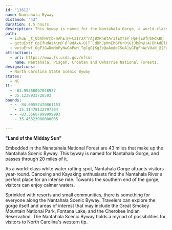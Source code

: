 ```yaml
---
id: "11612"
name: Nantahala Byway
distance: "43"
duration: 1.5 hours.
description: This byway is named for the Nantahala Gorge, a world-class white water rafting spot. The byway passes through 20 miles of the Gorge.
path:
  - ickuE`_t_ObAhHr@bFnAhE|@~CzIrJX^rAjBXRhBtArIfEX?z@`@pF|EDf@bHdKB@
  - gztuExtf_OpEfHdAzA\n@`@`@dAxA~O|T`CdDhJpMnEhGfKrOjGjJb@n@|A|BhAdBlLfQ\z@h@dBv@fCbDhKPl@DLp@jDn@`DXxA~BzJZpAhFrQfBrHT`BNpAF`@bJvTnBhE`KhJxAtAdA~@lIxHzElEbFtEhBbBhBbBlA~@tDtCfHtFdGjHzCxEfJ~Vh@jAlBdEbEvEzClC|NnM|CpC\TzK|HvIhGrCrB^TLLlDvEnBhEzAhBlBxFHhBG?C?
  - wxtuErwf_OgF}GwDmHoFyNwGoPwH_TgCgG{KgZe@aAo@eCSuA]yGFgFnAcVUaN_@{Fg@{EyBgL_Oqh@iA{EoC}NyAmK{Fge@mJq{@}Ecb@cAuEyAeEcD}Gag@}`AuPq\iBcDkBeD}DqJyCoJsA{m@{@en@m@ie@`@qDzCyFfHmIdJgKhHgKzGsNlFkOJyFdG{g@rAkHl@aL^{Cl@kCrDoLTsAXmDC{DKoBc@iCeAyCwHsNmA_BexAs`CsL{QgJiLwKeLyOwOu@k@qK}KgEkFcC{DaCgD_TuPyD_Eo@aAs@sCEaBTqCx@kClCuEj@mBb@{N|@aExDmHd@kDAsDmDiKaEuHeCyCaGgFmD_EoAkBqSgf@sBoDec@qj@wIeKaOyJcBe@sAMo@SuFwCyEyC}@u@}CqDa@YcDmAiAs@}@eAe@sAS_A[gD_@eAqEeDqLiN{LgHuKuFcCSsD?yAWiAg@wAsAyDgGiAkAiAu@_C}@uJsBcBy@_BeAeZyZ{@q@y@_@qBg@{RScA]o@m@aM}Q}AmDiCgJy@kBeGcI{]ki@uAeBwJqIiAqAqHoKu@q@kBu@gHeAuA_@sBqAiAyA_A_BiAmDy@{AgFaFeIgK_CeBmEsBeBmAWq@iCiCwL_HaBaCeEuLaGmMmI{LuGuEoBeDyBmC{C}EqBcCmAy@}C_AwIsEmIaKgA}@iDs@sFGwA_@yA{@k@k@m@eA}@kB{AcGaBaFQYo@q@aImEsBk@aDMuB^mCjAi@H_AB_@Ky@a@e@o@cAoByBmFcBwC}@o@{@QmAEgKXqAYe@e@gDcIeCmJwA_Dq@sBiAuFOkAg@oFEmBJyEVyBrDsPtAiEbEyI|@mCzHk\Hq@?oA}AkHM{@AeETgBhAyCd@sBVoGIkAy@sAyBcAyB{Am@s@[m@Oq@MaBRkATk@hByBvB{CjAkCRs@RgBV{IQq@s@u@iC_A}AcBeDoA]Wi@kAEmBZaBl@qBfCuETy@?mAg@yBAy@Ny@x@_CNeAHiEHm@p@o@pB_AnC{BxD_@vB_BhAmAj@gCB]K{@_@}Am@}@yCkDwDmGuAwAw@Y}Ga@yBYmEgA}B_AoAy@sAcBmAgDoA}J{AmG]_D?sDh@gHB_DCu@i@yDeBuF}@}AiAaAcCqAeAUwD_@iCk@uOaF}As@cB}Ak@y@cC_F}@aA}WgPsAuAsCeFu@u@w@YuA?mC`@{@?qASmKqCaIgDmBg@[?y@FgA|@a@r@iAhD}@dAo@VoADgCe@o@?_B`@aBp@kAJmAKsEqAmAyAe@mASmAUsEI{DUqAc@uAu@eAqH_Hu@iA_Lo[_B{CiCcDy@i@cD_BuEkBuAaAiAiAoAiBi@sAi@cCUmCJuEbBsLB{CIaCWsCu@_EuAkEqFeMe@eBOgEDs@XyBd@kBvDcKn@mDn@gGDqEUiEiBsUIoDNeD^yCXyA^gAvJqT|@_DRgAFiC[cEs@yC{AqCwDgFyCgCiLaHm[iPqCsBsCyDiGuJkFmKsAuE{@_E{Fe`@y@gCq@}Aw@_A_F}DqAq@uAsAy@gAaLaXyB}Dy@iAaGuDqH_Eud@}UwCsBs@{@q@kAm@yAoBmIwCoO_DoKuKqZu@sA}AmBe@c@oLaHiCeCcA{AYk@o@uCgE{VkCiIyA`DqBWuAV}@\e@h@aDrDcCzEa@hD_B|CkBtAyDtB}@|@o@lBw@~Ae@PiBuEoAuAeQoKwGuEoDgFa@u@d@s@zBkE}CoGsCyG}FqLcAUoB{AwEmGmFiLmAyGiAoJK_C~AyIJsBGoDc@qFmDqPE_CTmBbAmBhCgB~BqApA_B~@mCh@{C^aG@_DKmGc@sBoCkHi@{BImAH_BRwAz@iDCe@Kk@y@a@cFq@mBg@eQsJYg@Oy@_@gSUiAc@w@gBmBkB_BqAyAaAuBqEeMi@{@oCeDqI_IwAo@oC}@qCYaAHsC`@qDjAyCxAaDFeDrBy@Po@?yBk@mDaCaIqH_@m@i@uAmA_HOgBU{OU_K~DwO^aAfAeAbEsB~@s@xBsDlBsFjIaO`AoDX}GxBoA|AyAI{DLcEx@oGd@aBhByBlE_Jx@u@h@QnBeAvCaDn@aMKgI?uR|Hg`@xAgEx@qA|FuExAyAh@F~NjDvFh@nA\|Aj@JRfBj@~Bh@
attractions:
  - url: https://www.fs.usda.gov/nfsnc
    name: Nantahala, Pisgah, Croatan and Uwharrie National Forests.
designations:
  - North Carolina State Scenic Byway
states:
  - NC
ll:
  - -83.99360097048977
  - 35.1238933728503
bounds:
  - - -84.00557470861153
    - 35.11478132797304
  - - -83.35687999999993
    - 35.45323900000005

---
```


**"Land of the Midday Sun"**

Embedded in the Nanatahala National Forest are 43 miles that make up the Nantahala Scenic Byway. This byway is named for Nantahala Gorge, and passes through 20 miles of it.

As a world-class white water rafting spot, Nantahala Gorge attracts visitors year-round. Canoeing and Kayaking enthusiasts find the Nantahala River a perfect place for an intense ride. Towards the southern end of the gorge, visitors can enjoy calmer waters.

Sprinkled with resorts and small communities, there is something for everyone along the Nantahala Scenic Byway. Travelers can explore the gorge itself and areas of interest that may include the Great Smokey Mountain National Park, Fontana Lake, and the Cherokee Indian Reservation. The Nantahala Scenic Byway holds a myriad of possibilities for visitors to North Carolina's western tip.

